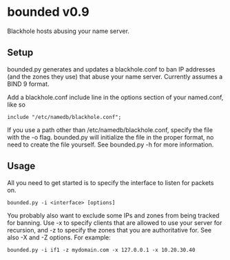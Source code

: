 bounded v0.9
=======

Blackhole hosts abusing your name server.

Setup
-----
bounded.py generates and updates a blackhole.conf to ban IP addresses (and the zones they use) that abuse your name server. Currently assumes a BIND 9 format.

Add a blackhole.conf include line in the options section of your named.conf, like so

    include "/etc/namedb/blackhole.conf";

If you use a path other than /etc/namedb/blackhole.conf, specify the file with the -o flag. bounded.py will initialize the file in the proper format, no need to create the file yourself. See bounded.py -h for more information.

Usage
-----
All you need to get started is to specify the interface to listen for packets on.

    bounded.py -i <interface> [options]

You probably also want to exclude some IPs and zones from being tracked for banning. Use -x to specify clients that are allowed to use your server for recursion, and -z to specify the zones that you are authoritative for. See also -X and -Z options. For example:

    bounded.py -i if1 -z mydomain.com -x 127.0.0.1 -x 10.20.30.40
